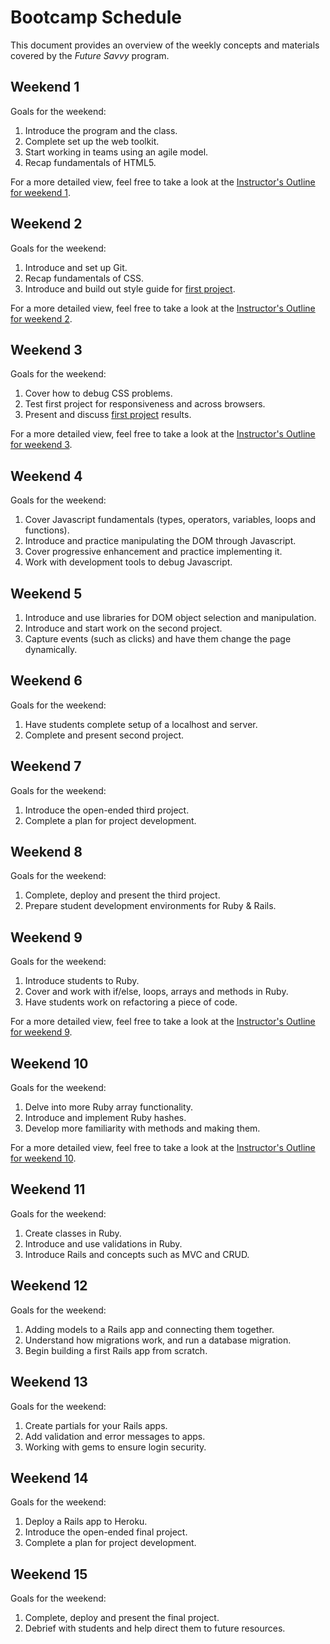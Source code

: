# Bootcamp Schedule
This document provides an overview of the weekly concepts and materials covered by the *Future Savvy* program.

## Weekend 1
Goals for the weekend:
1. Introduce the program and the class.
2. Complete set up the web toolkit.
3. Start working in teams using an agile model.
4. Recap fundamentals of HTML5.

For a more detailed view, feel free to take a look at the [Instructor's Outline for weekend 1](Weekend_01_Outline.md).


## Weekend 2
Goals for the weekend:
1. Introduce and set up Git.
2. Recap fundamentals of CSS.
3. Introduce and build out style guide for [first project](Project_01-HTML_and_CSS.md).

For a more detailed view, feel free to take a look at the [Instructor's Outline for weekend 2](Weekend_02_Outline.md).


## Weekend 3
Goals for the weekend:
1. Cover how to debug CSS problems.
2. Test first project for responsiveness and across browsers.
3. Present and discuss [first project](Project_01-HTML_and_CSS.md) results.

For a more detailed view, feel free to take a look at the [Instructor's Outline for weekend 3](Weekend_03_Outline.md).


## Weekend 4
Goals for the weekend:
1. Cover Javascript fundamentals (types, operators, variables, loops and functions).
2. Introduce and practice manipulating the DOM through Javascript.
3. Cover progressive enhancement and practice implementing it.
4. Work with development tools to debug Javascript.


## Weekend 5
1. Introduce and use libraries for DOM object selection and manipulation.
2. Introduce and start work on the second project.
3. Capture events (such as clicks) and have them change the page dynamically.


## Weekend 6
Goals for the weekend:
1. Have students complete setup of a localhost and server.
2. Complete and present second project.


## Weekend 7
Goals for the weekend:
1. Introduce the open-ended third project.
2. Complete a plan for project development.


## Weekend 8
Goals for the weekend:
1. Complete, deploy and present the third project.
2. Prepare student development environments for Ruby & Rails.


## Weekend 9
Goals for the weekend:
1. Introduce students to Ruby.
2. Cover and work with if/else, loops, arrays and methods in Ruby.
3. Have students work on refactoring a piece of code.

For a more detailed view, feel free to take a look at the [Instructor's Outline for weekend 9](Weekend_09_Outline.md).


## Weekend 10
Goals for the weekend:
1. Delve into more Ruby array functionality.
2. Introduce and implement Ruby hashes.
3. Develop more familiarity with methods and making them.

For a more detailed view, feel free to take a look at the [Instructor's Outline for weekend 10](Weekend_10_Outline.md).


## Weekend 11
Goals for the weekend:
1. Create classes in Ruby.
2. Introduce and use validations in Ruby.
3. Introduce Rails and concepts such as MVC and CRUD.


## Weekend 12
Goals for the weekend:
1. Adding models to a Rails app and connecting them together.
2. Understand how migrations work, and run a database migration.
3. Begin building a first Rails app from scratch.


## Weekend 13
Goals for the weekend:
1. Create partials for your Rails apps.
2. Add validation and error messages to apps.
3. Working with gems to ensure login security.


## Weekend 14
Goals for the weekend:
1. Deploy a Rails app to Heroku.
2. Introduce the open-ended final project.
3. Complete a plan for project development.


## Weekend 15
Goals for the weekend:
1. Complete, deploy and present the final project.
2. Debrief with students and help direct them to future resources.





